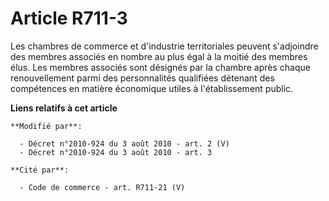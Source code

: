 # Article R711-3

Les chambres de commerce et d'industrie territoriales peuvent s'adjoindre des membres associés en nombre au plus égal à la
moitié des membres élus. Les membres associés sont désignés par la chambre après chaque renouvellement parmi des
personnalités qualifiées détenant des compétences en matière économique utiles à l'établissement public.

**Liens relatifs à cet article**

	**Modifié par**:

	  - Décret n°2010-924 du 3 août 2010 - art. 2 (V)
	  - Décret n°2010-924 du 3 août 2010 - art. 3

	**Cité par**:

	  - Code de commerce - art. R711-21 (V)
